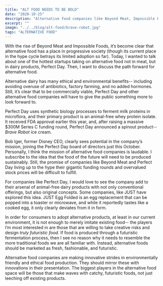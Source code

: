 ```yaml
---
title: "ALT FOOD NEEDS TO BE BOLD"
date: "2020-10-25"
description: "Alternative food companies like Beyond Meat, Impossible Foods, and Perfect Day are VC dream children, but in order to live up to the hype, it's not enough to just emulate today's foods."
excerpt: ""
image: "../../blog/alt-food/brave-robot.jpg"
tags: "ALTERNATIVE FOOD"
---
```


With the rise of Beyond Meat and Impossible Foods, it’s become clear that alternative food has a place in progressive society (though its current place in the hype cycle betrays its limited adoption so far). Today, I wanted to talk about one of the hottest startups taking on alternative food not in meat, but in dairy products, Perfect Day. Then, I want to discuss the path forward for alternative food.

Alternative dairy has many ethical and environmental benefits-- including avoiding overuse of antibiotics, factory farming, and no added hormones. Still, it’s clear that to be commercially viable, Perfect Day and other alternative food companies will have to give the public something more to look forward to. 

Perfect Day uses synthetic biology processes to ferment milk proteins in microflora, and their primary product is an animal-free whey protein isolate. It received FDA approval earlier this year, and, after raising a massive $300M Series C funding round, Perfect Day announced a spinout product-- _Brave Robot_ ice cream.

Bob Iger, former Disney CEO, clearly sees potential in the company’s mission, joining the Perfect Day board of directors just this October. Personally, I think the mission of alternative food companies is laudable. I subscribe to the idea that the food of the future will need to be produced sustainably. Still, the promise of companies like Beyond Meat and Perfect Day living up to the hype their gigantic funding rounds and overvalued stock prices will be difficult to fulfill.

For companies like Perfect Day, I would love to see the company add to their arsenal of animal-free dairy products with not only conventional offerings, but also original concepts. Some companies, like JUST have explored this idea. JUST Egg Folded is an egg replacement that can be popped into a toaster or microwave, and while it reportedly tastes like a cooked egg, it only clearly deviates from it in form.

In order for consumers to adopt alternative products, at least in our current environment, it is not enough to merely imitate existing food-- the players I’m most interested in are those that are willing to take creative risks and design _truly futuristic food_. If food is produced through a futuristic fermentation process, then I see no reason why it needs to resemble the more traditional foods we are all familiar with. Instead, alternative foods should be marketed as fresh, fashionable, and futuristic.

Alternative food companies are making innovative strides in environmentally friendly and ethical food production. They should mirror these with innovations in their presentation. The biggest players in the alternative food space will be those that make waves with catchy, futuristic foods, not just leeching off existing products.
